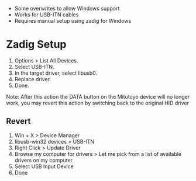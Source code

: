 - Some overwrites to allow Windows support
- Works for USB-ITN cables
- Requires manual setup using zadig for Windows

# Zadig Setup

1. Options > List All Devices.
2. Select USB-ITN.
3. In the target driver, select libusb0.
4. Replace driver.
5. Done.

Note: After this action the DATA button on the Mitutoyo device will no longer work, you may revert this action by switching back to the original HID driver

## Revert
1. Win + X > Device Manager
2. libusb-win32 devices > USB-ITN
3. Right Click > Update Driver
4. Browse my computer for drivers > Let me pick from a list of available drivers on my computer
5. Select USB Input Device
6. Done